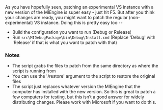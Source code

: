 As you have hopefully seen, patching an experimental VS instance with a new version of the MIEngine is super easy - just hit F5. But after you think your changes are ready, you might want to patch the regular (non-experimental) VS instance. Doing this is pretty easy too --
* Build the configuration you want to run (Debug or Release)
* Run `src\MIDebugPackage\bin\Debug\Install.cmd` (Replace 'Debug' with 'Release' if that is what you want to patch with that)

### Notes
* The script grabs the files to patch from the same directory as where the script is running from
* You can use the '/restore' argument to the script to restore the original files
* The script just replaces whatever version the MIEngine that the computer has installed with the new version. So this is great to patch a few computers for testing, but this isn’t a good answer for widely distributing changes. Please work with Microsoft if you want to do this.

